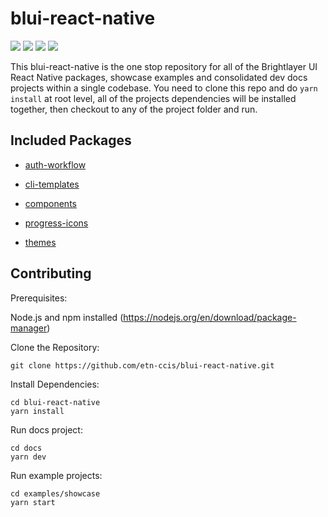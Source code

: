 # blui-react-native

[![](https://img.shields.io/npm/v/@brightlayer-ui/react-native-progress-icons.svg?label=@brightlayer-ui/react-native-progress-icons&style=flat)](https://www.npmjs.com/package/@brightlayer-ui/react-native-progress-icons) [![](https://img.shields.io/npm/v/@brightlayer-ui/react-native-auth-workflow.svg?label=@brightlayer-ui/react-native-auth-workflow&style=flat)](https://www.npmjs.com/package/@brightlayer-ui/react-native-auth-workflow) [![](https://img.shields.io/npm/v/@brightlayer-ui/react-native-components?label=%40brightlayer-ui%2Freact-native-components)](https://www.npmjs.com/package/@brightlayer-ui/react-native-components) [![](https://img.shields.io/npm/v/@brightlayer-ui/react-native-themes.svg?label=@brightlayer-ui/react-native-themes&style=flat)](https://www.npmjs.com/package/@brightlayer-ui/react-native-themes)

This blui-react-native is the one stop repository for all of the Brightlayer UI React Native packages, showcase examples and consolidated dev docs projects within a single codebase. You need to clone this repo and do `yarn install` at root level, all of the projects dependencies will be installed together, then checkout to any of the project folder and run.

## Included Packages

- [auth-workflow](https://github.com/etn-ccis/blui-react-native/tree/dev/packages/blui-react-native-workflows)

- [cli-templates](https://github.com/etn-ccis/blui-react-native/tree/dev/packages/blui-react-native-cli-templates)

- [components](https://github.com/etn-ccis/blui-react-native/tree/dev/packages/blui-react-native-component-library)

- [progress-icons](https://github.com/etn-ccis/blui-react-native/tree/dev/packages/blui-progress-icons)

- [themes](https://github.com/etn-ccis/blui-react-native/tree/dev/packages/blui-react-native-themes)

## Contributing

Prerequisites:

Node.js and npm installed (https://nodejs.org/en/download/package-manager)

Clone the Repository:

```shell
git clone https://github.com/etn-ccis/blui-react-native.git
```

Install Dependencies:

```shell
cd blui-react-native
yarn install
```

Run docs project:

```shell
cd docs
yarn dev
```

Run example projects:

```shell
cd examples/showcase
yarn start
```
